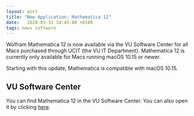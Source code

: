 ```yaml
---
layout: post
title: "New Application: Mathematica 12"
date:   2020-03-31 14:45:00 +0100
tags: news software
---
```

Wolfram Mathematica 12 is now available via the VU Software Center for all Macs purchased through UCIT (the VU IT Department). Mathematica 12 is currently only available for Macs running macOS 10.15 or newer.

Starting with this update, Mathematica is compatible with macOS 10.15.

## VU Software Center

You can find Mathematica 12 in the VU Software Center. You can also open it by clicking [here](munki://detail-Mathematica).
